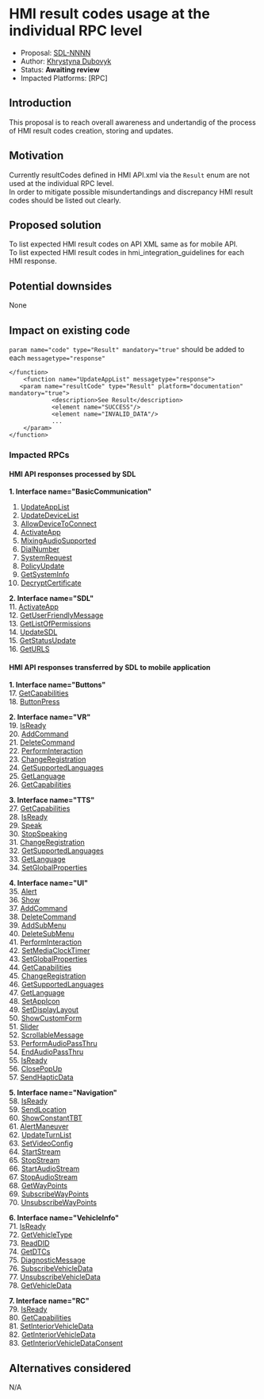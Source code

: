 # HMI result codes usage at the individual RPC level

* Proposal: [SDL-NNNN](NNNN-filename.md)
* Author: [Khrystyna Dubovyk](https://github.com/KhrystynaDubovyk)
* Status: **Awaiting review**
* Impacted Platforms: [RPC]

## Introduction

This proposal is to reach overall awareness and undertandig of the process of HMI result codes creation, storing and updates.

## Motivation

Currently resultCodes defined in HMI API.xml via the `Result` enum are not used at the individual RPC level.  
In order to mitigate possible misundertandings and discrepancy HMI result codes should be listed out clearly.

## Proposed solution
To list expected HMI result codes on API XML same as for mobile API.  
To list expected HMI result codes in hmi_integration_guidelines for each HMI response.

## Potential downsides
None

## Impact on existing code
`param name="code" type="Result" mandatory="true"` should be added to each `messagetype="response"`  

```  
</function>
    <function name="UpdateAppList" messagetype="response">
   <param name="resultCode" type="Result" platform="documentation" mandatory="true">
            <description>See Result</description>
            <element name="SUCCESS"/>
            <element name="INVALID_DATA"/>
            ...
    </param> 
</function>
```

### Impacted RPCs  
#### **HMI API responses processed by SDL**  
**1. Interface name="BasicCommunication"**
1. [UpdateAppList](https://github.com/smartdevicelink/sdl_core/blob/develop/src/components/interfaces/HMI_API.xml#L2771)
2. [UpdateDeviceList](https://github.com/smartdevicelink/sdl_core/blob/develop/src/components/interfaces/HMI_API.xml#L2779)
3. [AllowDeviceToConnect](https://github.com/smartdevicelink/sdl_core/blob/develop/src/components/interfaces/HMI_API.xml#L2797)
4. [ActivateApp](https://github.com/smartdevicelink/sdl_core/blob/develop/src/components/interfaces/HMI_API.xml#L2824)
5. [MixingAudioSupported](https://github.com/smartdevicelink/sdl_core/blob/develop/src/components/interfaces/HMI_API.xml#L2903)  
6. [DialNumber](https://github.com/smartdevicelink/sdl_core/blob/develop/src/components/interfaces/HMI_API.xml#L2918)  
7. [SystemRequest](https://github.com/smartdevicelink/sdl_core/blob/develop/src/components/interfaces/HMI_API.xml#L2964)  
8. [PolicyUpdate](https://github.com/smartdevicelink/sdl_core/blob/develop/src/components/interfaces/HMI_API.xml#L2988)  
9. [GetSystemInfo](https://github.com/smartdevicelink/sdl_core/blob/develop/src/components/interfaces/HMI_API.xml#L3041)  
10. [DecryptCertificate](https://github.com/smartdevicelink/sdl_core/blob/develop/src/components/interfaces/HMI_API.xml#L3065)  


**2. Interface name="SDL"**  
11. [ActivateApp](https://github.com/smartdevicelink/sdl_core/blob/develop/src/components/interfaces/HMI_API.xml#L4730)  
12. [GetUserFriendlyMessage](https://github.com/smartdevicelink/sdl_core/blob/develop/src/components/interfaces/HMI_API.xml#L4755)  
13. [GetListOfPermissions](https://github.com/smartdevicelink/sdl_core/blob/develop/src/components/interfaces/HMI_API.xml#L4797)  
14. [UpdateSDL](https://github.com/smartdevicelink/sdl_core/blob/develop/src/components/interfaces/HMI_API.xml#L4851)  
15. [GetStatusUpdate](https://github.com/smartdevicelink/sdl_core/blob/develop/src/components/interfaces/HMI_API.xml#L4859)  
16. [GetURLS](https://github.com/smartdevicelink/sdl_core/blob/develop/src/components/interfaces/HMI_API.xml#L4880)  

#### **HMI API responses transferred by SDL to mobile application**  
**1. Interface name="Buttons"**  
17. [GetCapabilities](https://github.com/smartdevicelink/sdl_core/blob/develop/src/components/interfaces/HMI_API.xml#L2669)  
18. [ButtonPress](https://github.com/smartdevicelink/sdl_core/blob/develop/src/components/interfaces/HMI_API.xml#L2691)  

**2. Interface name="VR"**  
19. [IsReady](https://github.com/smartdevicelink/sdl_core/blob/develop/src/components/interfaces/HMI_API.xml#L3084)  
20. [AddCommand](https://github.com/smartdevicelink/sdl_core/blob/develop/src/components/interfaces/HMI_API.xml#L3115)  
21. [DeleteCommand](https://github.com/smartdevicelink/sdl_core/blob/develop/src/components/interfaces/HMI_API.xml#L3132)  
22. [PerformInteraction](https://github.com/smartdevicelink/sdl_core/blob/develop/src/components/interfaces/HMI_API.xml#L3165)  
23. [ChangeRegistration](https://github.com/smartdevicelink/sdl_core/blob/develop/src/components/interfaces/HMI_API.xml#L3197)  
24. [GetSupportedLanguages](https://github.com/smartdevicelink/sdl_core/blob/develop/src/components/interfaces/HMI_API.xml#L3208)  
25. [GetLanguage](https://github.com/smartdevicelink/sdl_core/blob/develop/src/components/interfaces/HMI_API.xml#L3216)  
26. [GetCapabilities](https://github.com/smartdevicelink/sdl_core/blob/develop/src/components/interfaces/HMI_API.xml#L3222)  

**3. Interface name="TTS"**  
27. [GetCapabilities](https://github.com/smartdevicelink/sdl_core/blob/develop/src/components/interfaces/HMI_API.xml#L3234)  
28. [IsReady](https://github.com/smartdevicelink/sdl_core/blob/develop/src/components/interfaces/HMI_API.xml#L3251)  
29. [Speak](https://github.com/smartdevicelink/sdl_core/blob/develop/src/components/interfaces/HMI_API.xml#L3271)  
30. [StopSpeaking](https://github.com/smartdevicelink/sdl_core/blob/develop/src/components/interfaces/HMI_API.xml#L3277)  
31. [ChangeRegistration](https://github.com/smartdevicelink/sdl_core/blob/develop/src/components/interfaces/HMI_API.xml#L3298)  
32. [GetSupportedLanguages](https://github.com/smartdevicelink/sdl_core/blob/develop/src/components/interfaces/HMI_API.xml#L3309)  
33. [GetLanguage](https://github.com/smartdevicelink/sdl_core/blob/develop/src/components/interfaces/HMI_API.xml#L3317)  
34. [SetGlobalProperties](https://github.com/smartdevicelink/sdl_core/blob/develop/src/components/interfaces/HMI_API.xml#L3339)  

**4. Interface name="UI"**  
35. [Alert](https://github.com/smartdevicelink/sdl_core/blob/develop/src/components/interfaces/HMI_API.xml#L3377)  
36. [Show](https://github.com/smartdevicelink/sdl_core/blob/develop/src/components/interfaces/HMI_API.xml#L3419)  
37. [AddCommand](https://github.com/smartdevicelink/sdl_core/blob/develop/src/components/interfaces/HMI_API.xml#L3437)  
38. [DeleteCommand](https://github.com/smartdevicelink/sdl_core/blob/develop/src/components/interfaces/HMI_API.xml#L3448)  
39. [AddSubMenu](https://github.com/smartdevicelink/sdl_core/blob/develop/src/components/interfaces/HMI_API.xml#L3462)  
40. [DeleteSubMenu](https://github.com/smartdevicelink/sdl_core/blob/develop/src/components/interfaces/HMI_API.xml#L3473)  
41. [PerformInteraction](https://github.com/smartdevicelink/sdl_core/blob/develop/src/components/interfaces/HMI_API.xml#L3500)  
42. [SetMediaClockTimer](https://github.com/smartdevicelink/sdl_core/blob/develop/src/components/interfaces/HMI_API.xml#L3532)  
43. [SetGlobalProperties](https://github.com/smartdevicelink/sdl_core/blob/develop/src/components/interfaces/HMI_API.xml#L3556)  
44. [GetCapabilities](https://github.com/smartdevicelink/sdl_core/blob/develop/src/components/interfaces/HMI_API.xml#L3582)  
45. [ChangeRegistration](https://github.com/smartdevicelink/sdl_core/blob/develop/src/components/interfaces/HMI_API.xml#L3624)  
46. [GetSupportedLanguages](https://github.com/smartdevicelink/sdl_core/blob/develop/src/components/interfaces/HMI_API.xml#L3635)  
47. [GetLanguage](https://github.com/smartdevicelink/sdl_core/blob/develop/src/components/interfaces/HMI_API.xml#L3643)  
48. [SetAppIcon](https://github.com/smartdevicelink/sdl_core/blob/develop/src/components/interfaces/HMI_API.xml#L3661)  
49. [SetDisplayLayout](https://github.com/smartdevicelink/sdl_core/blob/develop/src/components/interfaces/HMI_API.xml#L3674)  
50. [ShowCustomForm](https://github.com/smartdevicelink/sdl_core/blob/develop/src/components/interfaces/HMI_API.xml#L3716)  
51. [Slider](https://github.com/smartdevicelink/sdl_core/blob/develop/src/components/interfaces/HMI_API.xml#L3768)  
52. [ScrollableMessage](https://github.com/smartdevicelink/sdl_core/blob/develop/src/components/interfaces/HMI_API.xml#L3789)  
53. [PerformAudioPassThru](https://github.com/smartdevicelink/sdl_core/blob/develop/src/components/interfaces/HMI_API.xml#L3810)  
54. [EndAudioPassThru](https://github.com/smartdevicelink/sdl_core/blob/develop/src/components/interfaces/HMI_API.xml#L3815)  
55. [IsReady](https://github.com/smartdevicelink/sdl_core/blob/develop/src/components/interfaces/HMI_API.xml#L3820)  
56. [ClosePopUp](https://github.com/smartdevicelink/sdl_core/blob/develop/src/components/interfaces/HMI_API.xml#L3831)  
57. [SendHapticData](https://github.com/smartdevicelink/sdl_core/blob/develop/src/components/interfaces/HMI_API.xml#L3863)  

**5. Interface name="Navigation"**  
58. [IsReady](https://github.com/smartdevicelink/sdl_core/blob/develop/src/components/interfaces/HMI_API.xml#L3872)  
59. [SendLocation](https://github.com/smartdevicelink/sdl_core/blob/develop/src/components/interfaces/HMI_API.xml#L3913)  
60. [ShowConstantTBT](https://github.com/smartdevicelink/sdl_core/blob/develop/src/components/interfaces/HMI_API.xml#L3950)  
61. [AlertManeuver](https://github.com/smartdevicelink/sdl_core/blob/develop/src/components/interfaces/HMI_API.xml#L3961)  
62. [UpdateTurnList](https://github.com/smartdevicelink/sdl_core/blob/develop/src/components/interfaces/HMI_API.xml#L3974)  
63. [SetVideoConfig](https://github.com/smartdevicelink/sdl_core/blob/develop/src/components/interfaces/HMI_API.xml#L3991)  
64. [StartStream](https://github.com/smartdevicelink/sdl_core/blob/develop/src/components/interfaces/HMI_API.xml#L4012)  
65. [StopStream](https://github.com/smartdevicelink/sdl_core/blob/develop/src/components/interfaces/HMI_API.xml#L4020)  
66. [StartAudioStream](https://github.com/smartdevicelink/sdl_core/blob/develop/src/components/interfaces/HMI_API.xml#L4031)  
67. [StopAudioStream](https://github.com/smartdevicelink/sdl_core/blob/develop/src/components/interfaces/HMI_API.xml#L4039)  
68. [GetWayPoints](https://github.com/smartdevicelink/sdl_core/blob/develop/src/components/interfaces/HMI_API.xml#L4062)  
69. [SubscribeWayPoints](https://github.com/smartdevicelink/sdl_core/blob/develop/src/components/interfaces/HMI_API.xml#L4081)  
70. [UnsubscribeWayPoints](https://github.com/smartdevicelink/sdl_core/blob/develop/src/components/interfaces/HMI_API.xml#L4088)  

**6. Interface name="VehicleInfo"**  
71. [IsReady](https://github.com/smartdevicelink/sdl_core/blob/develop/src/components/interfaces/HMI_API.xml#L4097)  
72. [GetVehicleType](https://github.com/smartdevicelink/sdl_core/blob/develop/src/components/interfaces/HMI_API.xml#L4105)  
73. [ReadDID](https://github.com/smartdevicelink/sdl_core/blob/develop/src/components/interfaces/HMI_API.xml#L4120)  
74. [GetDTCs](https://github.com/smartdevicelink/sdl_core/blob/develop/src/components/interfaces/HMI_API.xml#L4137)  
75. [DiagnosticMessage](https://github.com/smartdevicelink/sdl_core/blob/develop/src/components/interfaces/HMI_API.xml#L4166)  
76. [SubscribeVehicleData](https://github.com/smartdevicelink/sdl_core/blob/develop/src/components/interfaces/HMI_API.xml#L4255)  
77. [UnsubscribeVehicleData](https://github.com/smartdevicelink/sdl_core/blob/develop/src/components/interfaces/HMI_API.xml#L4413)  
78. [GetVehicleData](https://github.com/smartdevicelink/sdl_core/blob/develop/src/components/interfaces/HMI_API.xml#L4567)  

**7. Interface name="RC"**  
79. [IsReady](https://github.com/smartdevicelink/sdl_core/blob/develop/src/components/interfaces/HMI_API.xml#L4894)  
80. [GetCapabilities](https://github.com/smartdevicelink/sdl_core/blob/develop/src/components/interfaces/HMI_API.xml#L4903)  
81. [SetInteriorVehicleData](https://github.com/smartdevicelink/sdl_core/blob/develop/src/components/interfaces/HMI_API.xml#L4918)  
82. [GetInteriorVehicleData](https://github.com/smartdevicelink/sdl_core/blob/develop/src/components/interfaces/HMI_API.xml#L4936)  
83. [GetInteriorVehicleDataConsent](https://github.com/smartdevicelink/sdl_core/blob/develop/src/components/interfaces/HMI_API.xml#L4957)


## Alternatives considered
N/A
